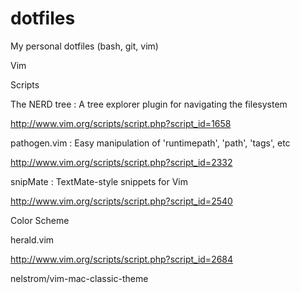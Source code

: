 dotfiles
========

My personal dotfiles (bash, git, vim)

Vim

Scripts

The NERD tree : A tree explorer plugin for navigating the filesystem

http://www.vim.org/scripts/script.php?script_id=1658

pathogen.vim : Easy manipulation of 'runtimepath', 'path', 'tags', etc

http://www.vim.org/scripts/script.php?script_id=2332

snipMate : TextMate-style snippets for Vim

http://www.vim.org/scripts/script.php?script_id=2540

Color Scheme

herald.vim

http://www.vim.org/scripts/script.php?script_id=2684

nelstrom/vim-mac-classic-theme

